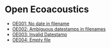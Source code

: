 # Open Ecoacoustics


- [OE001: No date in filename](./OE001.md)
- [OE002: Ambiguous datestamps in filenames](./OE002.md)
- [OE003: Invalid Datestamp](./OE003.md)
- [OE004: Empty file](./OE004.md)
